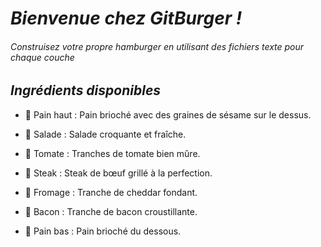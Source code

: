 # *Bienvenue chez GitBurger !*
###### Construisez votre propre hamburger en utilisant des fichiers texte pour chaque couche

## *Ingrédients disponibles*
- 🥯 Pain haut : Pain brioché avec des graines de sésame sur le dessus.

- 🥬 Salade : Salade croquante et fraîche.

- 🍅 Tomate : Tranches de tomate bien mûre.

- 🥩 Steak : Steak de bœuf grillé à la perfection.

- 🧀 Fromage : Tranche de cheddar fondant.

- 🥓 Bacon : Tranche de bacon croustillante.

- 🍞 Pain bas : Pain brioché du dessous.